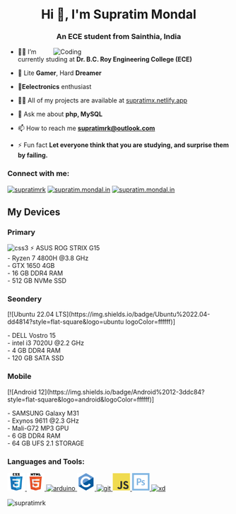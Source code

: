 <!-- ![MasterHead](https://1.bp.blogspot.com/-7A4WynwLsMw/XbBpCXG8fHI/AAAAAAAAMt4/uOa1bpLskYgrwGbllhSu2SDj_Mig8SXJQCLcBGAsYHQ/s1600/2000_600px.gif) -->
<h1 align="center">Hi 👋, I'm Supratim Mondal</h1>
<h3 align="center">An ECE student from Sainthia, India</h3>
<img align="right" alt="Coding" width="400" src="https://i.pinimg.com/originals/8b/35/fe/8b35fef55fba1a201c9c7a11d3ec3d64.gif">

- 🧑‍🎓 I’m currently studing at **Dr. B.C. Roy Engineering College (ECE)**

- 🌱 Lite **Gamer**, Hard **Dreamer** 

- 🤝**Eelectronics** enthusiast

- 👨‍💻 All of my projects are available at [supratimx.netlify.app](supratimx.netlify.app)

- 💬 Ask me about **php, MySQL**

- 📫 How to reach me **supratimrk@outlook.com**

- ⚡ Fun fact **Let everyone think that you are studying, and surprise them by failing.**

<h3 align="left">Connect with me:</h3>
<p align="left">
<a href="https://twitter.com/supratimrk" target="blank"><img align="center" src="https://raw.githubusercontent.com/rahuldkjain/github-profile-readme-generator/master/src/images/icons/Social/twitter.svg" alt="supratimrk" height="30" width="40" /></a>
<a href="https://fb.com/supratim.mondal.in" target="blank"><img align="center" src="https://raw.githubusercontent.com/rahuldkjain/github-profile-readme-generator/master/src/images/icons/Social/facebook.svg" alt="supratim.mondal.in" height="30" width="40" /></a>
<a href="https://instagram.com/supratim.mondal.in" target="blank"><img align="center" src="https://raw.githubusercontent.com/rahuldkjain/github-profile-readme-generator/master/src/images/icons/Social/instagram.svg" alt="supratim.mondal.in" height="30" width="40" /></a>
</p>

<h2 align="left">My Devices</h2>
<h3 align="left">Primary</h3>
<p align="left">
<img src="https://img.shields.io/badge/Windows%2010-00adef?style=flat-square&logo=windows&logoColor=ffffff" alt="css3"/> 
&#9889; ASUS ROG STRIX G15 <br>
- Ryzen 7 4800H @3.8 GHz<br>
- GTX 1650 4GB<br>
- 16 GB DDR4 RAM<br>
- 512 GB NVMe SSD<br>

<h3 align="left">Seondery</h3>
[![Ubuntu 22.04 LTS](https://img.shields.io/badge/Ubuntu%2022.04-dd4814?style=flat-square&logo=ubuntu logoColor=ffffff)]
<p align="left">
- DELL Vostro 15<br>
- intel i3 7020U @2.2 GHz<br>
- 4 GB DDR4 RAM<br>
- 120 GB SATA SSD<br>

<h3 align="left">Mobile</h3>
[![Android 12](https://img.shields.io/badge/Android%2012-3ddc84?style=flat-square&logo=android&logoColor=ffffff)]
<p align="left">
- SAMSUNG Galaxy M31<br>
- Exynos 9611 @2.3 GHz<br>
- Mali-G72 MP3 GPU<br>
- 6 GB DDR4 RAM<br>
- 64 GB UFS 2.1 STORAGE<br>

<h3 align="left">Languages and Tools:</h3>
<p align="left"> <a href="https://www.w3schools.com/css/" target="_blank" rel="noreferrer"> <img src="https://raw.githubusercontent.com/devicons/devicon/master/icons/css3/css3-original-wordmark.svg" alt="css3" width="40" height="40"/> </a> <a href="https://www.w3.org/html/" target="_blank" rel="noreferrer"> <img src="https://raw.githubusercontent.com/devicons/devicon/master/icons/html5/html5-original-wordmark.svg" alt="html5" width="40" height="40"/> </a> <a href="https://www.arduino.cc/" target="_blank" rel="noreferrer"> <img src="https://cdn.worldvectorlogo.com/logos/arduino-1.svg" alt="arduino" width="40" height="40"/> </a> <a href="https://www.cprogramming.com/" target="_blank" rel="noreferrer"> <img src="https://raw.githubusercontent.com/devicons/devicon/master/icons/c/c-original.svg" alt="c" width="40" height="40"/> </a> <a href="https://git-scm.com/" target="_blank" rel="noreferrer"> <img src="https://www.vectorlogo.zone/logos/git-scm/git-scm-icon.svg" alt="git" width="40" height="40"/> </a> <a href="https://developer.mozilla.org/en-US/docs/Web/JavaScript" target="_blank" rel="noreferrer"> <img src="https://raw.githubusercontent.com/devicons/devicon/master/icons/javascript/javascript-original.svg" alt="javascript" width="40" height="40"/> <a href="https://www.photoshop.com/en" target="_blank" rel="noreferrer"> <img src="https://raw.githubusercontent.com/devicons/devicon/master/icons/photoshop/photoshop-line.svg" alt="photoshop" width="40" height="40"/> </a> <a href="https://www.adobe.com/products/xd.html" target="_blank" rel="noreferrer"> <img src="https://cdn.worldvectorlogo.com/logos/adobe-xd.svg" alt="xd" width="40" height="40"/> </a> </p>

<p><img align="center" src="https://github-readme-stats.vercel.app/api/top-langs?username=supratimrk&show_icons=true&locale=en&layout=compact" alt="supratimrk" /></p>
